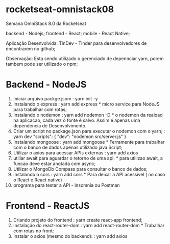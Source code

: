 # rocketseat-omnistack08
Semana OmniStack 8.0 da Rocketseat

backend - Nodejs;
frontend - React;
mobile - React Native;

Aplicação Desenvolvida: TinDev - Tinder para desenvolvedores de encontrarem no github;


Observação: Esta sendo utilizado o gerenciado de depennciar yarn,
            porem tambem pode ser utilizado o npm;

# Backend - NodeJS
  1. Iniciar arquivo packge.jsom                           : yarn init -y
  2. Instalando o express                                  : yarn add express
    * micro service para NodeJS para trabalhar com rotas;
  3. Instalando o nodemon                                  : yarn add nodemon -D
    * o nodemon da reaload na aplicacao, cada vez o fonte é salvo. Assim é apenas uma dependencia de Desenvolvimento.
  4. Criar um script no package.json para executar o nodemon com o yarn;   : yarn dev
      "scripts": {
        "dev": "nodemon src/server.js"
      }
  5. Instalando mongoose                                   : yarn add mongoose
    * Ferramente para trabalhar com o banco de dados apenas utilizado java Script;
  6. Utilizar o axios para acessar APIs externas           : yarn add axios
  7. utiliar await para aguardar o retorno de uma api. 
    * para utilizao await, a funcao deve estar anotada com async;
  8. Utilizar o MongoDb Compass para consultar o banco de dados;
  9. instalando o cors                                     : yarn add cors
    * Para deixar a API acessivel ( no caso o React e React native)
  10. programa para testar a API - insomnia ou Postman


# Frontend - ReactJS
  1. Criando projeto do frontend                           : yarn create react-app frontend;
  2. instalação do react-router-dom                        : yarn add react-router-dom
    * Trabalhar com rotas no front;
  3. Instalar o axios (mesmo do backend):                  : yarn add axios
